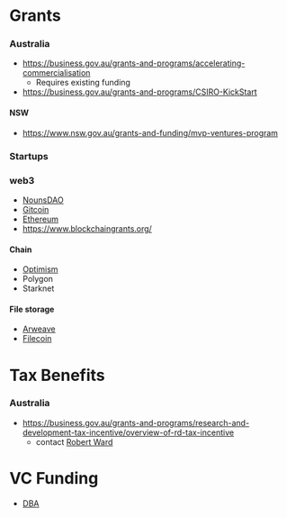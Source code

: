 # Grants
### Australia
- https://business.gov.au/grants-and-programs/accelerating-commercialisation
  - Requires existing funding
- https://business.gov.au/grants-and-programs/CSIRO-KickStart
#### NSW
- https://www.nsw.gov.au/grants-and-funding/mvp-ventures-program
### Startups
### web3
- [NounsDAO](https://nouns.wtf/vote)
- [Gitcoin](https://gitcoin.co/grants/)
- [Ethereum](https://esp.ethereum.foundation/)
- https://www.blockchaingrants.org/
#### Chain
- [Optimism](https://app.optimism.io/retropgf)
- Polygon
- Starknet
#### File storage
- [Arweave](https://www.arweave.org/get-involved/investment-funding)
- [Filecoin](https://grants.filecoin.io/)

# Tax Benefits
### Australia
- https://business.gov.au/grants-and-programs/research-and-development-tax-incentive/overview-of-rd-tax-incentive
  - contact [Robert Ward](https://www.linkedin.com/in/robert-ward100/)

# VC Funding
- [DBA](https://www.dba.xyz/)
